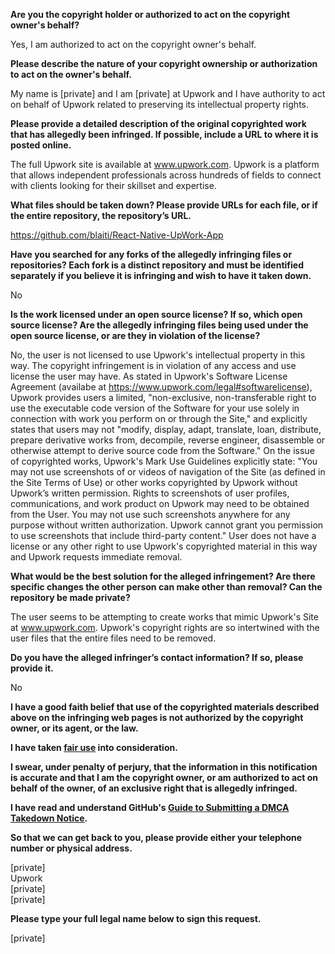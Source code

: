 **Are you the copyright holder or authorized to act on the copyright owner's behalf?**

Yes, I am authorized to act on the copyright owner's behalf.

**Please describe the nature of your copyright ownership or authorization to act on the owner's behalf.**

My name is [private] and I am [private] at Upwork and I have authority to act on behalf of Upwork related to preserving its intellectual property rights.

**Please provide a detailed description of the original copyrighted work that has allegedly been infringed. If possible, include a URL to where it is posted online.**

The full Upwork site is available at www.upwork.com. Upwork is a platform that allows independent professionals across hundreds of fields to connect with clients looking for their skillset and expertise.

**What files should be taken down? Please provide URLs for each file, or if the entire repository, the repository’s URL.**

https://github.com/blaiti/React-Native-UpWork-App

**Have you searched for any forks of the allegedly infringing files or repositories? Each fork is a distinct repository and must be identified separately if you believe it is infringing and wish to have it taken down.**

No

**Is the work licensed under an open source license? If so, which open source license? Are the allegedly infringing files being used under the open source license, or are they in violation of the license?**

No, the user is not licensed to use Upwork's intellectual property in this way. The copyright infringement is in violation of any access and use license the user may have. As stated in Upwork's Software License Agreement (availabe at https://www.upwork.com/legal#softwarelicense), Upwork provides users a limited, "non-exclusive, non-transferable right to use the executable code version of the Software for your use solely in connection with work you perform on or through the Site," and explicitly states that users may not "modify, display, adapt, translate, loan, distribute, prepare derivative works from, decompile, reverse engineer, disassemble or otherwise attempt to derive source code from the Software." On the issue of copyrighted works, Upwork's Mark Use Guidelines explicitly state: "You may not use screenshots of or videos of navigation of the Site (as defined in the Site Terms of Use) or other works copyrighted by Upwork without Upwork’s written permission. Rights to screenshots of user profiles, communications, and work product on Upwork may need to be obtained from the User. You may not use such screenshots anywhere for any purpose without written authorization. Upwork cannot grant you permission to use screenshots that include third-party content." User does not have a license or any other right to use Upwork's copyrighted material in this way and Upwork requests immediate removal.

**What would be the best solution for the alleged infringement? Are there specific changes the other person can make other than removal? Can the repository be made private?**

The user seems to be attempting to create works that mimic Upwork's Site at www.upwork.com. Upwork's copyright rights are so intertwined with the user files that the entire files need to be removed.

**Do you have the alleged infringer’s contact information? If so, please provide it.**

No

**I have a good faith belief that use of the copyrighted materials described above on the infringing web pages is not authorized by the copyright owner, or its agent, or the law.**

**I have taken <a href="https://www.lumendatabase.org/topics/22">fair use</a> into consideration.**

**I swear, under penalty of perjury, that the information in this notification is accurate and that I am the copyright owner, or am authorized to act on behalf of the owner, of an exclusive right that is allegedly infringed.**

**I have read and understand GitHub's <a href="https://docs.github.com/articles/guide-to-submitting-a-dmca-takedown-notice/">Guide to Submitting a DMCA Takedown Notice</a>.**

**So that we can get back to you, please provide either your telephone number or physical address.**

[private]  
Upwork  
[private]  
[private]

**Please type your full legal name below to sign this request.**

[private]
